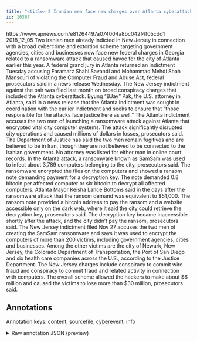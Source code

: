 ```yaml
---
title: "<title> 2 Iranian men face new charges over Atlanta cyberattack  </title>"
id: 10367
---
```


<title> 2 Iranian men face new charges over Atlanta cyberattack  </title>
<source> https://www.apnews.com/e81264497a074004a8bc042f4f05cdd1 </source>
<date> 2018_12_05 </date>
<text>
Two Iranian men already indicted in New Jersey in connection with a broad cybercrime and extortion scheme targeting government agencies, cities and businesses now face new federal charges in Georgia related to a ransomware attack that caused havoc for the city of Atlanta earlier this year.
A federal grand jury in Atlanta returned an indictment Tuesday accusing Faramarz Shahi Savandi and Mohammad Mehdi Shah Mansouri of violating the Computer Fraud and Abuse Act, federal prosecutors said in a news release Wednesday. The New Jersey indictment against the pair was filed last month on broad conspiracy charges that included the Atlanta cyberattack.
Byung “BJay” Pak, the U.S. attorney in Atlanta, said in a news release that the Atlanta indictment was sought in coordination with the earlier indictment and seeks to ensure that “those responsible for the attacks face justice here as well.”
The Atlanta indictment accuses the two men of launching a ransomware attack against Atlanta that encrypted vital city computer systems. The attack significantly disrupted city operations and caused millions of dollars in losses, prosecutors said.
The Department of Justice has said the two men remain fugitives and are believed to be in Iran, though they are not believed to be connected to the Iranian government. No attorney was listed for either man in online court records.
In the Atlanta attack, a ransomware known as SamSam was used to infect about 3,789 computers belonging to the city, prosecutors said. The ransomware encrypted the files on the computers and showed a ransom note demanding payment for a decryption key.
The note demanded 0.8 bitcoin per affected computer or six bitcoin to decrypt all affected computers. Atlanta Mayor Keisha Lance Bottoms said in the days after the ransomware attack that the ransom demand was equivalent to $51,000.
The ransom note provided a bitcoin address to pay the ransom and a website accessible only on the dark web, where it said the city could retrieve the decryption key, prosecutors said. The decryption key became inaccessible shortly after the attack, and the city didn’t pay the ransom, prosecutors said.
The New Jersey indictment filed Nov 27 accuses the two men of creating the SamSam ransomware and says it was used to encrypt the computers of more than 200 victims, including government agencies, cities and businesses. Among the other victims are the city of Newark, New Jersey, the Colorado Department of Transportation, the Port of San Diego and six health care companies across the U.S., according to the Justice Department.
The New Jersey charges include conspiracy to commit wire fraud and conspiracy to commit fraud and related activity in connection with computers. The overall scheme allowed the hackers to make about $6 million and caused the victims to lose more than $30 million, prosecutors said.
</text>



## Annotations

Annotation keys: content, sourcefile, cyberevent, info

<details>
<summary>Raw annotation JSON (preview)</summary>

```json
{
  "content": "Two Iranian men already indicted in New Jersey in connection with a broad cybercrime and extortion scheme targeting government agencies, cities and businesses now face new federal charges in Georgia related to a ransomware attack that caused havoc for the city of Atlanta earlier this year. A federal grand jury in Atlanta returned an indictment Tuesday accusing Faramarz Shahi Savandi and Mohammad Mehdi Shah Mansouri of violating the Computer Fraud and Abuse Act, federal prosecutors said in a news release Wednesday. The New Jersey indictment against the pair was filed last month on broad conspiracy charges that included the Atlanta cyberattack. Byung \u201cBJay\u201d Pak, the U.S. attorney in Atlanta, said in a news release that the Atlanta indictment was sought in coordination with the earlier indictment and seeks to ensure that \u201cthose responsible for the attacks face justice here as well.\u201d The Atlanta indictment accuses the two men of launching a ransomware attack against Atlanta that encrypted vital city computer systems. The attack significantly disrupted city operations and caused millions of dollars in losses, prosecutors said. The Department of Justice has said the two men remain fugitives and are believed to be in Iran, though they are not believed to be connected to the Iranian government. No attorney was listed for either man in online court records. In the Atlanta attack, a ransomware known as SamSam was used to infect about 3,789 computers belonging to the city, prosecutors said. The ransomware encrypted the files on the computers and showed a ransom note demanding payment for a decryption key. The note demanded 0.8 bitcoin per affected computer or six bitcoin to decrypt all affected computers. Atlanta Mayor Keisha Lance Bottoms said in the days after the ransomware attack that the ransom demand was equivalent to $51,000. The ransom note provided a bitcoin address to pay the ransom and a website accessible only on the dark web, where it said the city could retrieve the decryption key, prosecutors said. The decryption key became inaccessible shortly after the attack, and the city didn\u2019t pay the ransom, prosecutors said. The New Jersey indictment filed Nov 27 accuses the two men of creating the SamSam ransomware and says it was used to encrypt the computers of more than 200 victims, including government agencies, cities and businesses. Among the other victims are the city of Newark, New Jersey, the Colorado Department of Transportation, the Port of San Diego and six health care companies across the U.S., according to the Justice Department. The New Jersey charges include conspiracy to commit wire fraud and conspiracy to commit fraud and related activity in connection with computers. The overall scheme allowed the hackers to make about $6 million and caused the victims to lose more than $30 million, prosecutors said.",
  "sourcefile": "10367.txt",
  "cyberevent": {
    "hopper": [
      {
        "index": 0,
        "relation": "Same",
        "events": [
          {
            "index": "E1",
            "type": "Attack",
            "realis": "Actual",
            "nugget": {
              "startOffset": 210,
              "index": "T1",
              "endOffset": 229,
              "text": "a ransomware attack"
            },
            "argument": [
              {
                "index": "T3",
                "text": "earlier this year",
                "endOffset": 289,
                "role": {
                  "type": "Time"
                },
                "startOffset": 272,
                "type": "Time"
              },
              {
                "index": "T2",
                "text": "the city of Atlanta",
                "endOffset": 271,
                "role": {
                  "type": "Victim"
                },
                "startOffset": 252,
                "type": "Organization"
              }
            ],
            "subtype": "Ransom"
          },

```
</details>
